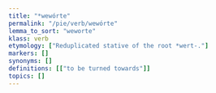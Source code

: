 ```yaml
---
title: "*wewórte"
permalink: "/pie/verb/wewórte"
lemma_to_sort: "weworte"
klass: verb
etymology: ["Reduplicated stative of the root *wert-."]
markers: []
synonyms: []
definitions: [["to be turned towards"]]
topics: []
---
```

